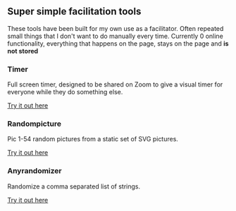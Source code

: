 ## Super simple facilitation tools

These tools have been built for my own use as a facilitator. Often repeated small things that I don't want to do manually every time. Currently 0 online functionality, everything that happens on the page, stays on the page and **is not stored**

### Timer
Full screen timer, designed to be shared on Zoom to give a visual timer for everyone while they do something else.

[Try it out here](dist/timer/index.html)

### Randompicture
Pic 1-54 random pictures from a static set of SVG pictures.

[Try it out here](dist/randompicture/index.html)

### Anyrandomizer
Randomize a comma separated list of strings.

[Try it out here](dist/anyrandomizer/index.html)

